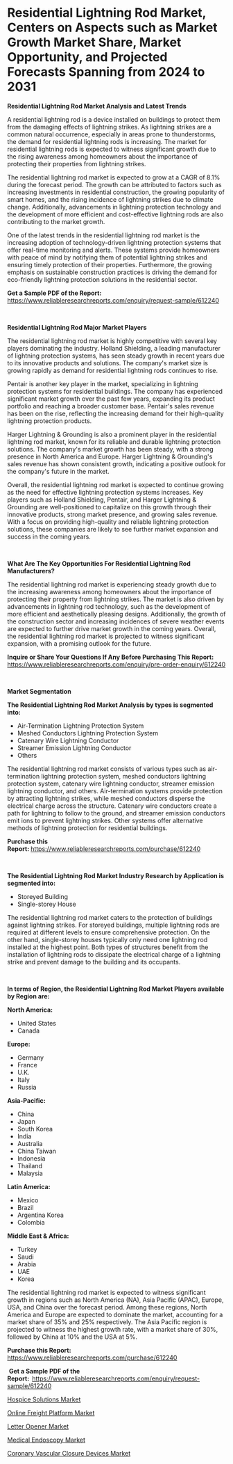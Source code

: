 <p><h1>Residential Lightning Rod Market, Centers on Aspects such as Market Growth Market Share, Market Opportunity, and Projected Forecasts Spanning from 2024 to 2031</h1></p><p><strong>Residential Lightning Rod Market Analysis and Latest Trends</strong></p>
<p><p>A residential lightning rod is a device installed on buildings to protect them from the damaging effects of lightning strikes. As lightning strikes are a common natural occurrence, especially in areas prone to thunderstorms, the demand for residential lightning rods is increasing. The market for residential lightning rods is expected to witness significant growth due to the rising awareness among homeowners about the importance of protecting their properties from lightning strikes.</p><p>The residential lightning rod market is expected to grow at a CAGR of 8.1% during the forecast period. The growth can be attributed to factors such as increasing investments in residential construction, the growing popularity of smart homes, and the rising incidence of lightning strikes due to climate change. Additionally, advancements in lightning protection technology and the development of more efficient and cost-effective lightning rods are also contributing to the market growth.</p><p>One of the latest trends in the residential lightning rod market is the increasing adoption of technology-driven lightning protection systems that offer real-time monitoring and alerts. These systems provide homeowners with peace of mind by notifying them of potential lightning strikes and ensuring timely protection of their properties. Furthermore, the growing emphasis on sustainable construction practices is driving the demand for eco-friendly lightning protection solutions in the residential sector.</p></p>
<p><strong>Get a Sample PDF of the Report:&nbsp;</strong> <a href="https://www.reliableresearchreports.com/enquiry/request-sample/612240">https://www.reliableresearchreports.com/enquiry/request-sample/612240</a></p>
<p>&nbsp;</p>
<p><strong>Residential Lightning Rod Major Market Players</strong></p>
<p><p>The residential lightning rod market is highly competitive with several key players dominating the industry. Holland Shielding, a leading manufacturer of lightning protection systems, has seen steady growth in recent years due to its innovative products and solutions. The company's market size is growing rapidly as demand for residential lightning rods continues to rise.</p><p>Pentair is another key player in the market, specializing in lightning protection systems for residential buildings. The company has experienced significant market growth over the past few years, expanding its product portfolio and reaching a broader customer base. Pentair's sales revenue has been on the rise, reflecting the increasing demand for their high-quality lightning protection products.</p><p>Harger Lightning & Grounding is also a prominent player in the residential lightning rod market, known for its reliable and durable lightning protection solutions. The company's market growth has been steady, with a strong presence in North America and Europe. Harger Lightning & Grounding's sales revenue has shown consistent growth, indicating a positive outlook for the company's future in the market.</p><p>Overall, the residential lightning rod market is expected to continue growing as the need for effective lightning protection systems increases. Key players such as Holland Shielding, Pentair, and Harger Lightning & Grounding are well-positioned to capitalize on this growth through their innovative products, strong market presence, and growing sales revenue. With a focus on providing high-quality and reliable lightning protection solutions, these companies are likely to see further market expansion and success in the coming years.</p></p>
<p>&nbsp;</p>
<p><strong>What Are The Key Opportunities For Residential Lightning Rod Manufacturers?</strong></p>
<p><p>The residential lightning rod market is experiencing steady growth due to the increasing awareness among homeowners about the importance of protecting their property from lightning strikes. The market is also driven by advancements in lightning rod technology, such as the development of more efficient and aesthetically pleasing designs. Additionally, the growth of the construction sector and increasing incidences of severe weather events are expected to further drive market growth in the coming years. Overall, the residential lightning rod market is projected to witness significant expansion, with a promising outlook for the future.</p></p>
<p><strong>Inquire or Share Your Questions If Any Before Purchasing This Report:</strong> <a href="https://www.reliableresearchreports.com/enquiry/pre-order-enquiry/612240">https://www.reliableresearchreports.com/enquiry/pre-order-enquiry/612240</a></p>
<p>&nbsp;</p>
<p><strong>Market Segmentation</strong></p>
<p><strong>The Residential Lightning Rod Market Analysis by types is segmented into:</strong></p>
<p><ul><li>Air-Termination Lightning Protection System</li><li>Meshed Conductors Lightning Protection System</li><li>Catenary Wire Lightning Conductor</li><li>Streamer Emission Lightning Conductor</li><li>Others</li></ul></p>
<p><p>The residential lightning rod market consists of various types such as air-termination lightning protection system, meshed conductors lightning protection system, catenary wire lightning conductor, streamer emission lightning conductor, and others. Air-termination systems provide protection by attracting lightning strikes, while meshed conductors disperse the electrical charge across the structure. Catenary wire conductors create a path for lightning to follow to the ground, and streamer emission conductors emit ions to prevent lightning strikes. Other systems offer alternative methods of lightning protection for residential buildings.</p></p>
<p><strong>Purchase this Report:&nbsp;</strong><a href="https://www.reliableresearchreports.com/purchase/612240">https://www.reliableresearchreports.com/purchase/612240</a></p>
<p>&nbsp;</p>
<p><strong>The Residential Lightning Rod Market Industry Research by Application is segmented into:</strong></p>
<p><ul><li>Storeyed Building</li><li>Single-storey House</li></ul></p>
<p><p>The residential lightning rod market caters to the protection of buildings against lightning strikes. For storeyed buildings, multiple lightning rods are required at different levels to ensure comprehensive protection. On the other hand, single-storey houses typically only need one lightning rod installed at the highest point. Both types of structures benefit from the installation of lightning rods to dissipate the electrical charge of a lightning strike and prevent damage to the building and its occupants.</p></p>
<p>&nbsp;</p>
<p><strong>In terms of Region, the Residential Lightning Rod Market Players available by Region are:</strong></p>
<p>
    <p> <strong> North America: </strong>
        <ul>
            <li>United States</li>
            <li>Canada</li>
        </ul>
        </p> 
    <p> <strong> Europe: </strong>
        <ul>
            <li>Germany</li>
            <li>France</li>
            <li>U.K.</li>
            <li>Italy</li>
            <li>Russia</li>
        </ul>
        </p> 
    <p> <strong> Asia-Pacific: </strong>
        <ul>
            <li>China</li>
            <li>Japan</li>
            <li>South Korea</li>
            <li>India</li>
            <li>Australia</li>
            <li>China Taiwan</li>
            <li>Indonesia</li>
            <li>Thailand</li>
            <li>Malaysia</li>
        </ul>
        </p> 
    <p> <strong> Latin America: </strong>
        <ul>
            <li>Mexico</li>
            <li>Brazil</li>
            <li>Argentina Korea</li>
            <li>Colombia</li>
        </ul>
        </p> 
    <p> <strong> Middle East & Africa: </strong>
        <ul>
            <li>Turkey</li>
            <li>Saudi</li>
            <li>Arabia</li>
            <li>UAE</li>
            <li>Korea</li>
        </ul>
    </p>
    </p>
<p><p>The residential lightning rod market is expected to witness significant growth in regions such as North America (NA), Asia Pacific (APAC), Europe, USA, and China over the forecast period. Among these regions, North America and Europe are expected to dominate the market, accounting for a market share of 35% and 25% respectively. The Asia Pacific region is projected to witness the highest growth rate, with a market share of 30%, followed by China at 10% and the USA at 5%.</p></p>
<p><strong>Purchase this Report: </strong><a href="https://www.reliableresearchreports.com/purchase/612240">https://www.reliableresearchreports.com/purchase/612240</a></p>
<p>&nbsp;<strong>Get a Sample PDF of the Report:&nbsp;&nbsp;</strong><a href="https://www.reliableresearchreports.com/enquiry/request-sample/612240">https://www.reliableresearchreports.com/enquiry/request-sample/612240</a></p>
<p><strong></strong></p>
<p><p><a href="https://medium.com/p/339b94e5e541/edit">Hospice Solutions Market</a></p><p><a href="https://medium.com/p/ab7bc31b5008/edit">Online Freight Platform Market</a></p><p><a href="https://github.com/rahu1506/Market-Research-Report-List-3/blob/main/letter-opener-market.md">Letter Opener Market</a></p><p><a href="https://issuu.com/reportprime-2/docs/medical-endoscopy-market-size-2030.pptx">Medical Endoscopy Market</a></p><p><a href="https://issuu.com/reportprime-2/docs/coronary-vascular-closure-devices-market-size-2030">Coronary Vascular Closure Devices Market</a></p></p>